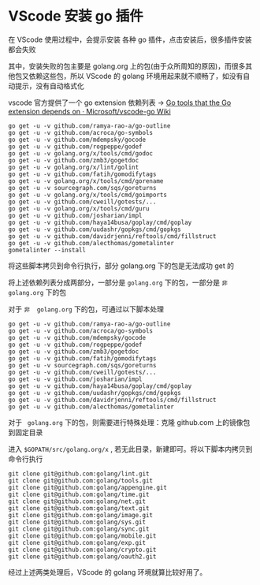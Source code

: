# VScode 安装 go 插件

在 VScode 使用过程中，会提示安装 各种 go 插件，点击安装后，很多插件安装都会失败

其中，安装失败的包主要是 golang.org 上的包(由于众所周知的原因)，而很多其他包又依赖这些包，所以 VScode 的 golang 环境用起来就不顺畅了，如没有自动提示，没有自动格式化

vscode 官方提供了一个 go extension 依赖列表 -> [Go tools that the Go extension depends on · Microsoft/vscode-go Wiki](https://github.com/Microsoft/vscode-go/wiki/Go-tools-that-the-Go-extension-depends-on)

```shell
go get -u -v github.com/ramya-rao-a/go-outline
go get -u -v github.com/acroca/go-symbols
go get -u -v github.com/mdempsky/gocode
go get -u -v github.com/rogpeppe/godef
go get -u -v golang.org/x/tools/cmd/godoc
go get -u -v github.com/zmb3/gogetdoc
go get -u -v golang.org/x/lint/golint
go get -u -v github.com/fatih/gomodifytags
go get -u -v golang.org/x/tools/cmd/gorename
go get -u -v sourcegraph.com/sqs/goreturns
go get -u -v golang.org/x/tools/cmd/goimports
go get -u -v github.com/cweill/gotests/...
go get -u -v golang.org/x/tools/cmd/guru
go get -u -v github.com/josharian/impl
go get -u -v github.com/haya14busa/goplay/cmd/goplay
go get -u -v github.com/uudashr/gopkgs/cmd/gopkgs
go get -u -v github.com/davidrjenni/reftools/cmd/fillstruct
go get -u -v github.com/alecthomas/gometalinter
gometalinter --install
```

将这些脚本拷贝到命令行执行，部分 golang.org 下的包是无法成功 get 的

将上述依赖列表分成两部分，一部分是  `golang.org` 下的包，一部分是 `非  golang.org` 下的包

对于 `非  golang.org` 下的包，可通过以下脚本处理

```
go get -u -v github.com/ramya-rao-a/go-outline
go get -u -v github.com/acroca/go-symbols
go get -u -v github.com/mdempsky/gocode
go get -u -v github.com/rogpeppe/godef
go get -u -v github.com/zmb3/gogetdoc
go get -u -v github.com/fatih/gomodifytags
go get -u -v sourcegraph.com/sqs/goreturns
go get -u -v github.com/cweill/gotests/...
go get -u -v github.com/josharian/impl
go get -u -v github.com/haya14busa/goplay/cmd/goplay
go get -u -v github.com/uudashr/gopkgs/cmd/gopkgs
go get -u -v github.com/davidrjenni/reftools/cmd/fillstruct
go get -u -v github.com/alecthomas/gometalinter
```



对于 ` golang.org` 下的包，则需要进行特殊处理：克隆 github.com 上的镜像包到固定目录

进入 `$GOPATH/src/golang.org/x` , 若无此目录，新建即可。将以下脚本内拷贝到命令行执行

```shell
git clone git@github.com:golang/lint.git
git clone git@github.com:golang/tools.git
git clone git@github.com:golang/appengine.git
git clone git@github.com:golang/time.git
git clone git@github.com:golang/net.git
git clone git@github.com:golang/text.git
git clone git@github.com:golang/image.git
git clone git@github.com:golang/sys.git
git clone git@github.com:golang/sync.git
git clone git@github.com:golang/mobile.git
git clone git@github.com:golang/exp.git
git clone git@github.com:golang/crypto.git
git clone git@github.com:golang/oauth2.git
```



经过上述两类处理后，VScode 的 golang 环境就算比较好用了。